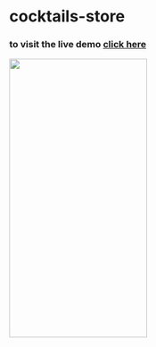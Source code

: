 # cocktails-store
<h3>to visit the live demo <a href="https://cocktails-store-project.netlify.app">click here</a> </h3>
<img width="70%" height="500px" src="screencapture-cocktails-store-project-netlify-app-2023-02-07-19_15_08.png"/>

